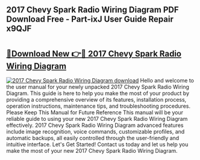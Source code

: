 ## 2017 Chevy Spark Radio Wiring Diagram PDF Download Free - Part-ixJ User Guide Repair x9QJF

# <h2><a href="http://dfnu4h.blite.top/?on=2017+Chevy+Spark+Radio+Wiring+Diagram">🔗Download New 👉🔴 2017 Chevy Spark Radio Wiring Diagram</a></h2>

[![2017 Chevy Spark Radio Wiring Diagram download](https://i.imgur.com/lujVjoI.png)](http://dfnu4h.blite.top/?on=2017+Chevy+Spark+Radio+Wiring+Diagram)
Hello and welcome to the user manual for your newly unpacked 2017 Chevy Spark Radio Wiring Diagram. This guide is here to help you make the most of your product by providing a comprehensive overview of its features, installation process, operation instructions, maintenance tips, and troubleshooting procedures. Please Keep This Manual for Future Reference This manual will be your reliable guide to using your new 2017 Chevy Spark Radio Wiring Diagram effectively. 2017 Chevy Spark Radio Wiring Diagram advanced features include image recognition, voice commands, customizable profiles, and automatic backups, all easily controlled through the user-friendly and intuitive interface. Let's Get Started! Contact us today and let us help you make the most of your new 2017 Chevy Spark Radio Wiring Diagram.
